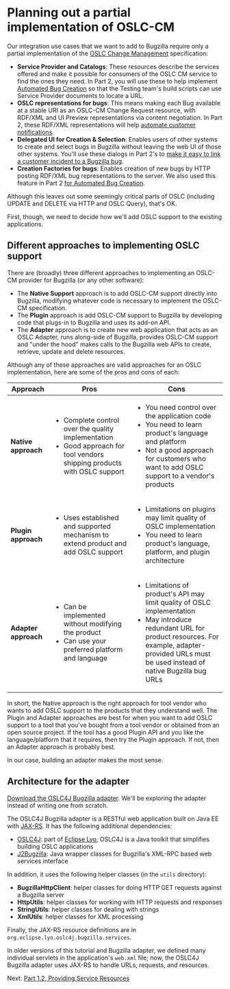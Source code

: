 # Planning out a partial implementation of OSLC-CM 

Our integration use cases that we want to add to Bugzilla require only a partial implementation of the [OSLC Change Management](http://open-services.net/bin/view/Main/CmSpecificationV2) specification:

+ __Service Provider and Catalogs__: These resources describe the services offered and make it possible for consumers of the OSLC CM service to find the ones they need. In Part 2, you will use these to help implement [Automated Bug Creation](../integrating_with_an_oslc_provider/2_5_automatic_bugs/) so that the Testing team's build scripts can use Service Provider documents to locate a URL.
+ **OSLC representations for bugs**: This means making each Bug available at a stable URI as an OSLC-CM Change Request resource, with RDF/XML and UI Preview representations via content negotiation. In Part 2, these RDF/XML representations will help [automate customer notifications](../integrating_with_an_oslc_provider/2_4_notify_customers/).
+ **Delegated UI for Creation & Selection**: Enables users of other systems to create and select bugs in Bugzilla without leaving the web UI of those other systems. You'll use these dialogs in Part 2's to [make it easy to link a customer incident to a Bugzilla bug](../integrating_with_an_oslc_provider/2_3_delegatedUI/).
+ **Creation Factories for bugs**: Enables creation of new bugs by HTTP posting RDF/XML bug representations to the server. We also used this feature in Part 2 [for Automated Bug Creation](../integrating_with_an_oslc_provider/2_5_automatic_bugs/).

Although this leaves out some seemingly critical parts of OSLC (including UPDATE and DELETE via HTTP and OSLC Query), that's OK. 

First, though, we need to decide how we'll add OSLC support to the existing applications.

## Different approaches to implementing OSLC support

There are (broadly) three different approaches to implementing an OSLC-CM provider for Bugzilla (or any other software):

+ The __Native Support__ approach is to add OSLC-CM support directly into Bugzilla, modifying whatever code is necessary to implement the OSLC-CM specification.
+ The __Plugin__ approach is add OSLC-CM support to Bugzilla by developing code that plugs-in to Bugzilla and uses its add-on API.
+ The __Adapter__ approach is to create new web application that acts as an OSLC Adapter, runs along-side of Bugzilla, provides OSLC-CM support and "under the hood" makes calls to the Bugzilla web APIs to create, retrieve, update and delete resources.

Although any of these approaches are valid approaches for an OSLC implementation, here are some of the pros and cons of each:

<table cellspacing="0" class="zebra">
	<thead>
		<tr>
			<th>Approach</th>
			<th>Pros</th>
			<th>Cons</th>
		</tr>
	</thead>
	<tbody>
		<tr>
			<td><strong>Native approach</strong></td>
			<td>
				<ul>
					<li>Complete control over the quality implementation</li>
					<li>Good approach for tool vendors shipping products with OSLC support</li>
				</ul>
			</td>
			<td>
				<ul>
					<li>You need control over the application code</li>
					<li>You need to learn product's language and platform</li>
					<li>Not a good approach for customers who want to add OSLC support to a vendor's products</li>
				</ul>
			</td>
		</tr>
		<tr>
			<td><strong>Plugin approach</strong></td>
			<td>
				<ul>
					<li>Uses established and supported mechanism to extend product and add OSLC support</li>
				</ul>
			</td>
			<td>
				<ul>
					<li>Limitations on plugins may limit quality of OSLC implementation</li>
					<li>You need to learn product's language, platform, and plugin architecture</li>
				</ul>
			</td>
		</tr>
		<tr>
			<td>
				<strong>Adapter approach</strong></td>
			<td>
				<ul>
					<li>Can be implemented without modifying the product</li>
					<li>Can use your preferred platform and language</li>
				</ul>
			</td>
			<td>
				<ul>
					<li>Limitations of product's API may limit quality of OSLC implementation</li>
					<li>May introduce redundant URL for product resources. For example, adapter-provided URLs must be used instead of native Bugzilla bug URLs</li>
				</ul>
			</td>
		</tr>
	</tbody>
</table>

In short, the Native approach is the right approach for tool vendor who wants to add OSLC support to the products that they understand well. The Plugin and Adapter approaches are best for when you want to add OSLC support to a tool that you've bought from a tool vendor or obtained from an open source project. If the tool has a good Plugin API and you like the language/platform that it requires, then try the Plugin approach. If not, then an Adapter approach is probably best.

In our case, building an adapter makes the most sense.

## Architecture for the adapter

[Download the OSLC4J Bugzilla adapter](../running_the_examples/). We'll be exploring the adapter instead of writing one from scratch.

The OSLC4J Bugzilla adapter is a RESTful web application built on Java EE with [JAX-RS](http://docs.oracle.com/javaee/6/tutorial/doc/giepu.html). It has the following additional dependencies:

+ [OSLC4J](http://wiki.eclipse.org/Lyo/LyoOSLC4J): part of [Eclipse Lyo](../../eclipse_lyo/eclipse-lyo), OSLC4J is a Java toolkit that simplifies building OSLC applications
+ [J2Bugzilla](http://code.google.com/p/j2bugzilla/): Java wrapper classes for Bugzilla's XML-RPC based web services interface

In addition, it uses the following helper classes (in the `utils` directory):

+ **BugzillaHttpClient**: helper classes for doing HTTP GET requests against a Bugzilla server
+ **HttpUtils**: helper classes for working with HTTP requests and responses
+ **StringUtils**: helper classes for dealing with strings
+ **XmlUtils**: helper classes for XML processing

Finally, the JAX-RS resource definitions are in `org.eclipse.lyo.oslc4j.bugzilla.services`.

<div class="notice warning"><p>In older versions of this tutorial and Bugzilla adapter, we defined many  individual servlets in the application's <code>web.xml</code> file; now, the OSLC4J Bugzilla adapter uses JAX-RS to handle URLs, requests, and resources.</p></div>


Next: [Part 1.2, Providing Service Resources](1_2_providing_service_resources)